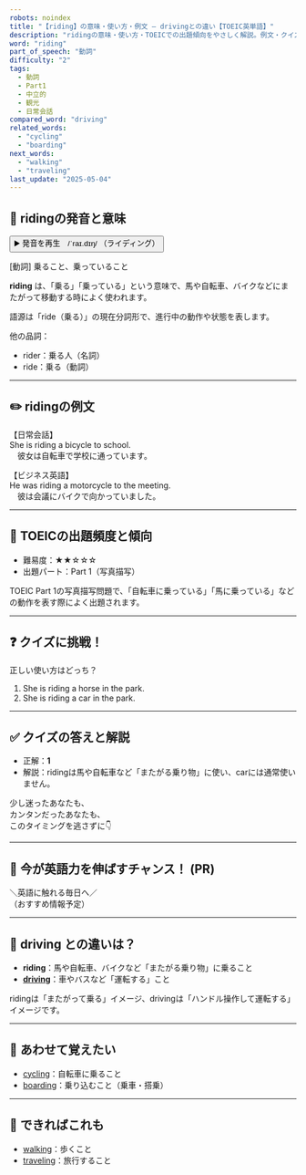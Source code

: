 ```yaml
---
robots: noindex
title: "【riding】の意味・使い方・例文 ― drivingとの違い【TOEIC英単語】"
description: "ridingの意味・使い方・TOEICでの出題傾向をやさしく解説。例文・クイズ付きでdrivingとの違いもわかりやすく学べます。"
word: "riding"
part_of_speech: "動詞"
difficulty: "2"
tags:
  - 動詞
  - Part1
  - 中立的
  - 観光
  - 日常会話
compared_word: "driving"
related_words:
  - "cycling"
  - "boarding"
next_words:
  - "walking"
  - "traveling"
last_update: "2025-05-04"
---
```


## 🔰 ridingの発音と意味

<button class="play-audio" onclick="playTTS('riding')">
  <span class="play-audio-main">
    ▶️ 発音を再生　/ˈraɪ.dɪŋ/
  </span>
  <span class="play-audio-sub">
    （ライディング）
  </span>
</button>

[動詞] 乗ること、乗っていること

**riding** は、「乗る」「乗っている」という意味で、馬や自転車、バイクなどにまたがって移動する時によく使われます。

語源は「ride（乗る）」の現在分詞形で、進行中の動作や状態を表します。

他の品詞：  
- rider：乗る人（名詞）
- ride：乗る（動詞）

---

## ✏️ ridingの例文

【日常会話】  
She is riding a bicycle to school.  
　彼女は自転車で学校に通っています。

【ビジネス英語】  
He was riding a motorcycle to the meeting.  
　彼は会議にバイクで向かっていました。

---

## 🎯 TOEICの出題頻度と傾向

- 難易度：★★☆☆☆
- 出題パート：Part 1（写真描写）

TOEIC Part 1の写真描写問題で、「自転車に乗っている」「馬に乗っている」などの動作を表す際によく出題されます。

---

## ❓ クイズに挑戦！

正しい使い方はどっち？

1. She is riding a horse in the park.  
2. She is riding a car in the park.

---

## ✅ クイズの答えと解説

- 正解：**1**
- 解説：ridingは馬や自転車など「またがる乗り物」に使い、carには通常使いません。

少し迷ったあなたも、  
カンタンだったあなたも、  
このタイミングを逃さずに👇️

---

## 🚀 今が英語力を伸ばすチャンス！ (PR)

<div class="info-center">
＼英語に触れる毎日へ／<br>  
（おすすめ情報予定）
</div>

---

## 🤔  driving との違いは？

- **riding**：馬や自転車、バイクなど「またがる乗り物」に乗ること
- **[driving](/word/driving)**：車やバスなど「運転する」こと

ridingは「またがって乗る」イメージ、drivingは「ハンドル操作して運転する」イメージです。

---

## 🧩 あわせて覚えたい

- [cycling](/word/cycling)：自転車に乗ること
- [boarding](/word/boarding)：乗り込むこと（乗車・搭乗）

---

## 📖 できればこれも

- [walking](/word/walking)：歩くこと
- [traveling](/word/traveling)：旅行すること

<!-- cvid: aid09_bid34 -->

